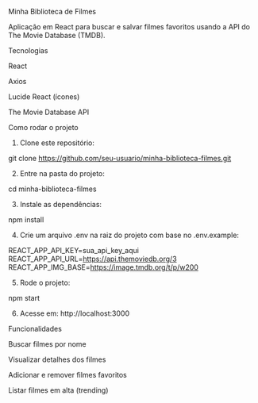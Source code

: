 Minha Biblioteca de Filmes

Aplicação em React para buscar e salvar filmes favoritos usando a API do The Movie Database (TMDB).

Tecnologias

React

Axios

Lucide React (ícones)

The Movie Database API

Como rodar o projeto

1. Clone este repositório:

git clone https://github.com/seu-usuario/minha-biblioteca-filmes.git


2. Entre na pasta do projeto:

cd minha-biblioteca-filmes


3. Instale as dependências:

npm install


4. Crie um arquivo .env na raiz do projeto com base no .env.example:

REACT_APP_API_KEY=sua_api_key_aqui
REACT_APP_API_URL=https://api.themoviedb.org/3
REACT_APP_IMG_BASE=https://image.tmdb.org/t/p/w200


5. Rode o projeto:

npm start


6. Acesse em:
http://localhost:3000

Funcionalidades

Buscar filmes por nome

Visualizar detalhes dos filmes

Adicionar e remover filmes favoritos

Listar filmes em alta (trending)
